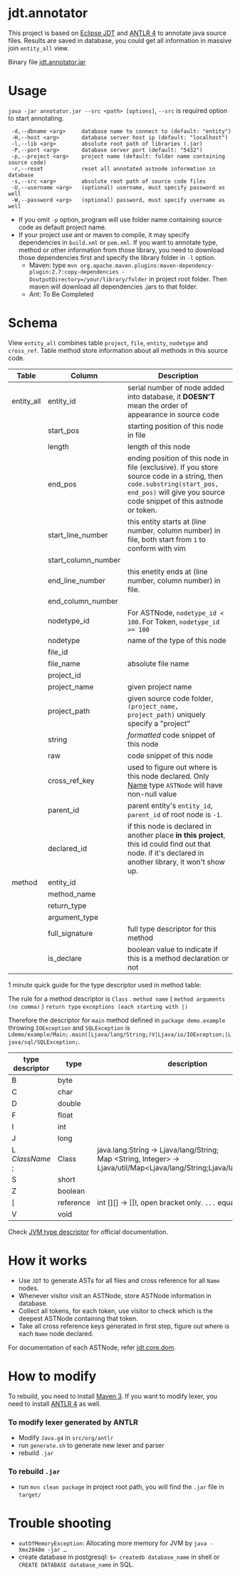 jdt.annotator
==============
This project is based on [Eclipse JDT](http://help.eclipse.org/kepler/index.jsp?nav=%2F3) and [ANTLR 4](http://antlr.org/) to annotate java source files. Results are saved in database, you could get all information in massive join `entity_all` view.

Binary file [jdt.annotator.jar](https://dl.dropboxusercontent.com/u/15553400/jdt.annotator.jar)

# Usage
`java -jar annotator.jar --src <path> [options]`, `--src` is required option to start annotating.

```
 -d,--dbname <arg>     database name to connect to (default: "entity")
 -H,--host <arg>       database server host ip (default: "localhost")
 -l,--lib <arg>        absolute root path of libraries (.jar)
 -P,--port <arg>       database server port (default: "5432")
 -p,--project <arg>    project name (default: folder name containing source code)
 -r,--reset            reset all annotated astnode information in database
 -s,--src <arg>        absolute root path of source code files
 -U,--username <arg>   (optional) username, must specify password as well
 -W,--password <arg>   (optional) password, must specify username as well
```

* If you omit `-p` option, program will use folder name containing source code as default project name.
* If your project use ant or maven to compile, it may specify dependencies in `build.xml` or `pom.xml`. If you want to annotate type, method or other information from those library, you need to download those dependencies first and specify the library folder in `-l` option.
  * Maven: type `mvn org.apache.maven.plugins:maven-dependency-plugin:2.7:copy-dependencies -DoutputDirectory=/your/library/folder` in project root folder. Then maven will download all dependencies .jars to that folder.
  * Ant: To Be Completed
  

# Schema
View `entity_all` combines table `project`, `file`, `entity`, `nodetype` and `cross_ref`. Table method store information about all methods in this source code.

| Table         | Column        | Description  |
| ------------- |--------------| --------|
| entity_all   | entity_id    | serial number of node added into database, it **DOESN'T** mean the order of appearance in source code |
| | start_pos | starting position of this node in file |
| | length | length of this node |
| | end_pos | ending position of this node in file (exclusive). If you store source code in a string, then `code.substring(start_pos, end_pos)` will give you source code snippet of this astnode or token. |
| | start_line_number | this entity starts at (line number, column number) in file, both start from `1` to conform with vim |
| | start_column_number | |
| | end_line_number | this enetity ends at (line number, column number) in file. |
| | end_column_number | |
| | nodetype_id | For ASTNode, `nodetype_id < 100`. For Token, `nodetype_id >= 100` |
| | nodetype | name of the type of this node |
| | file_id | |
| | file_name | absolute file name |
| | project_id | |
| | project_name | given project name |
| | project_path | given source code folder, `(project_name, project_path)` uniquely specify a "project"|
| | string | *formatted* code snippet of this node |
| | raw | code snippet of this node |
| | cross_ref_key | used to figure out where is this node declared. Only [Name](http://help.eclipse.org/kepler/index.jsp?topic=%2Forg.eclipse.jdt.doc.isv%2Freference%2Fapi%2Forg%2Feclipse%2Fjdt%2Fcore%2Fdom%2FName.html) type `ASTNode` will have non-null value |
| | parent_id | parent entity's `entity_id`, `parent_id` of root node is `-1`. |
| | declared_id | if this node is declared in another place **in this project**, this id could find out that node. if it's declared in another library, it won't show up.|
| method | entity_id | |
| | method_name | |
| | return_type | |
| | argument_type | |
| | full_signature | full type descriptor for this method |
| | is_declare | boolean value to indicate if this is a method declaration or not|


1 minute quick guide for the type descriptor used in method table: 

The rule for a method descriptor is `Class` . `method name` ( `method arguments (no comma)` ) `return type` `exceptions (each starting with |)` 

Therefore the descriptor for `main` method defined in `package demo.example` throwing `IOException` and `SQLException` is `Ldemo/example/Main;.main([Ljava/lang/String;)V|Ljava/io/IOException;|Ljava/sql/SQLException;`. 

| type descriptor | type | description |
|-----------------|------| ------------|
| B	| byte | |
| C | char | |
| D	| double | | 
| F	| float | |
| I	| int | |
| J	| long | |
| L *ClassName* ; | Class | java.lang.String -> Ljava/lang/String; <br /> Map <String, Integer> -> Ljava/util/Map<Ljava/lang/String;Ljava/lang/Integer;>;|
| S	| short	| |
| Z | boolean | |
| [	| reference	| int [][] -> [[I, open bracket only. `...` equals to `[` |
| V | void | |


Check [JVM type descriptor](http://docs.oracle.com/javase/specs/jvms/se7/html/jvms-4.html#jvms-4.3) for official documentation.



# How it works

* Use `JDT` to generate ASTs for all files and cross reference for all `Name` nodes.
* Whenever visitor visit an ASTNode, store ASTNode information in database.
* Collect all tokens, for each token, use visitor to check which is the deepest ASTNode containing that token.
* Take all cross reference keys generated in first step, figure out where is each `Name` node declared.

For documentation of each ASTNode, refer [jdt.core.dom](http://help.eclipse.org/kepler/index.jsp?topic=%2Forg.eclipse.jdt.doc.isv%2Freference%2Fapi%2Forg%2Feclipse%2Fjdt%2Fcore%2Fdom%2Fpackage-summary.html).

# How to modify
To rebuild, you need to install [Maven 3](http://maven.apache.org/). If you want to modify lexer, you need to install [ANTLR 4](http://antlr.org/) as well.

### To modify lexer generated by ANTLR

* Modify `Java.g4` in `src/org/antlr`
* run `generate.sh` to generate new lexer and parser
* rebuild `.jar`

### To rebuild `.jar`

* run `mvn clean package` in project root path, you will find the `.jar` file in `target/`


# Trouble shooting

* `outOfMemoryException`: Allocating more memory for JVM by `java -Xmx2048m -jar …`
* create database in postgresql: `$> createdb database_name` in shell or `CREATE DATABASE database_name` in SQL.